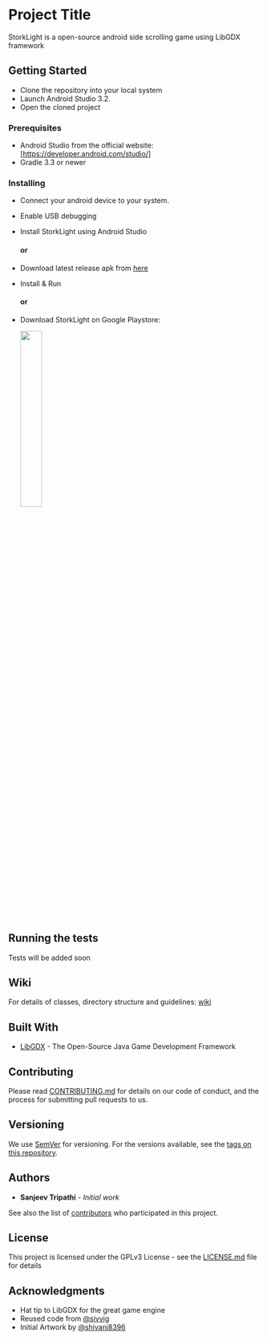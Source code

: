 # Project Title

StorkLight is a open-source android side scrolling game using LibGDX framework

## Getting Started

- Clone the repository into your local system
- Launch Android Studio 3.2.
- Open the cloned project

### Prerequisites

- Android Studio from the official website: [https://developer.android.com/studio/]
- Gradle 3.3 or newer

### Installing

- Connect your android device to your system.
- Enable USB debugging
- Install StorkLight using Android Studio

  #### or

- Download latest release apk from [here](https://github.com/sanjeev309/storklight/releases)
- Install & Run

  #### or
- Download StorkLight on Google Playstore:
  
  [<img src="https://play.google.com/intl/en_us/badges/images/generic/en_badge_web_generic.png" width="30%" height="30%" target="_blank">](https://play.google.com/store/apps/details?id=com.studio.sanjeev.storklight)
  
## Running the tests

Tests will be added soon

## Wiki

For details of classes, directory structure and guidelines: [wiki](https://github.com/sanjeev309/storklight/wiki)

## Built With

* [LibGDX](https://libgdx.badlogicgames.com/) - The Open-Source Java Game Development Framework

## Contributing

Please read [CONTRIBUTING.md](https://github.com/sanjeev309/storklight/blob/master/CONTRIBUTING.md) for details on our code of conduct, and the process for submitting pull requests to us.

## Versioning

We use [SemVer](http://semver.org/) for versioning. For the versions available, see the [tags on this repository](https://github.com/sanjeev309/storklight/tags).

## Authors

* **Sanjeev Tripathi** - *Initial work*

See also the list of [contributors](https://github.com/sanjeev309/storklight/blob/master/contributors.md) who participated in this project.

## License

This project is licensed under the GPLv3 License - see the [LICENSE.md](https://github.com/sanjeev309/storklight/blob/master/LICENSE) file for details

## Acknowledgments

* Hat tip to LibGDX for the great game engine
* Reused code from [@sivvig](https://github.com/sivvig/ZombieBird)
* Initial Artwork by [@shivani8396](https://github.com/shivani8396)
